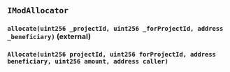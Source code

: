 ## `IModAllocator`






### `allocate(uint256 _projectId, uint256 _forProjectId, address _beneficiary)` (external)






### `Allocate(uint256 projectId, uint256 forProjectId, address beneficiary, uint256 amount, address caller)`





